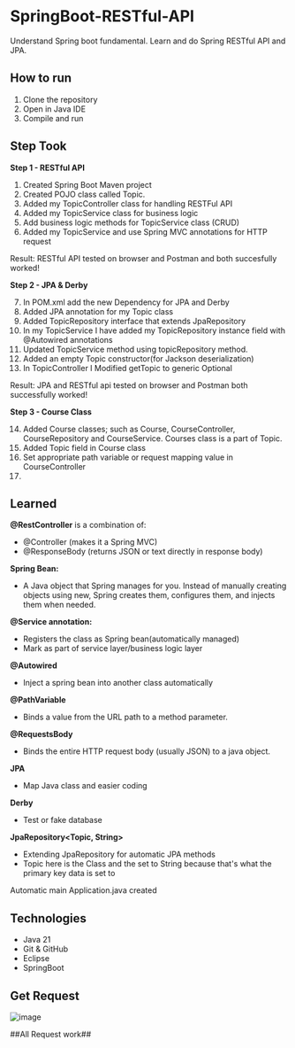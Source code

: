 # SpringBoot-RESTful-API
Understand Spring boot fundamental. Learn and do Spring RESTful API and JPA.

## How to run
1. Clone the repository
2. Open in Java IDE
3. Compile and run

## Step Took 
**Step 1 - RESTful API**
1. Created Spring Boot Maven project
2. Created POJO class called Topic.  
3. Added my TopicController class for handling RESTFul API
4. Added my TopicService class for business logic
5. Add business logic methods for TopicService class (CRUD)
6. Added my TopicService and use Spring MVC annotations for HTTP request

Result: RESTful API tested on browser and Postman and both succesfully worked! 

**Step 2 - JPA & Derby**

7. In POM.xml add the new Dependency for JPA and Derby
8. Added JPA annotation for my Topic class
9. Added TopicRepository interface that extends JpaRepository
10. In my TopicService I have added my TopicRepository instance field with @Autowired annotations
11. Updated TopicService method using topicRepository method. 
12. Added an empty Topic constructor(for Jackson deserialization)
13. In TopicController I Modified getTopic to generic Optional

Result: JPA and RESTful api tested on browser and Postman both successfully worked! 

**Step 3 - Course Class**

14. Added Course classes; such as Course, CourseController, CourseRepository and CourseService. Courses class is a part of Topic.
15. Added Topic field in Course class
16. Set appropriate path variable or request mapping value in CourseController
17. 

## Learned
**@RestController** is a combination of:
- @Controller (makes it a Spring MVC)
- @ResponseBody (returns JSON or text directly in response body)  
	
**Spring Bean:**
- A Java object that Spring manages for you. Instead of manually creating objects using new, Spring creates them, configures them, and injects them when needed. 
	
**@Service annotation:**
- Registers the class as Spring bean(automatically managed)
- Mark as part of service layer/business logic layer

**@Autowired** 
- Inject a spring bean into another class automatically

**@PathVariable**
- Binds a value from the URL path to a method parameter.

**@RequestsBody**
- Binds the entire HTTP request body (usually JSON) to a java object.

**JPA**
- Map Java class and easier coding 

**Derby**
- Test or fake database

**JpaRepository<Topic, String>**
- Extending JpaRepository for automatic JPA methods
- Topic here is the Class and the set to String because that's what the primary key data is set to

Automatic main Application.java created

## Technologies
- Java 21
- Git & GitHub
- Eclipse
- SpringBoot

## Get Request

![image](https://github.com/user-attachments/assets/2f46b1f6-06a9-408a-a437-95701ffa98d4)

##All Request work##


